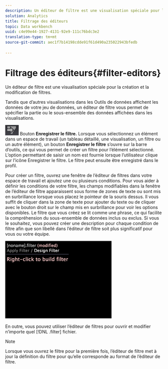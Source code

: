 ```yaml
---
description: Un éditeur de filtre est une visualisation spéciale pour la création et la modification de filtres.
solution: Analytics
title: Filtrage des éditeurs
topic: Data workbench
uuid: c4e99e44-1927-4131-92e9-111c76bdc3e2
translation-type: tm+mt
source-git-commit: aec1f7b14198cdde91f61d490a235022943bfedb

---
```



# Filtrage des éditeurs{#filter-editors}

Un éditeur de filtre est une visualisation spéciale pour la création et la modification de filtres.

Tandis que d’autres visualisations dans les Outils de données affichent les données de votre jeu de données, un éditeur de filtre vous permet de spécifier la partie ou le sous-ensemble des données affichées dans les visualisations.

![](assets/filter_edit_toolbar.png) Bouton **Enregistrer le filtre.** Lorsque vous sélectionnez un élément dans un espace de travail (un tableau détaillé, une visualisation, un filtre ou un autre élément), un bouton **Enregistrer le filtre** s’ouvre sur la barre d’outils, ce qui vous permet de créer un filtre pour l’élément sélectionné. L’option permettant de saisir un nom est fournie lorsque l’utilisateur clique sur l’icône Enregistrer le filtre. Le filtre peut ensuite être enregistré dans le profil.

Pour créer un filtre, ouvrez une fenêtre de l’éditeur de filtres dans votre espace de travail et ajoutez une ou plusieurs conditions. Pour vous aider à définir les conditions de votre filtre, les champs modifiables dans la fenêtre de l’éditeur de filtre apparaissent sous forme de zones de texte ou sont mis en surbrillance lorsque vous placez le pointeur de la souris dessus. Il vous suffit de cliquer dans la zone de texte pour ajouter du texte ou de cliquer avec le bouton droit sur le champ mis en surbrillance pour voir les options disponibles. Le filtre que vous créez se lit comme une phrase, ce qui facilite la compréhension du sous-ensemble de données inclus ou exclus. Si vous le souhaitez, vous pouvez créer une description pour chaque condition de filtre afin que son libellé dans l’éditeur de filtre soit plus significatif pour vous ou votre équipe.

![](assets/vis_FilterEditor_Blank.png)

En outre, vous pouvez utiliser l’éditeur de filtres pour ouvrir et modifier n’importe quel [!DNL .filter] fichier.

>[!NOTE]
>
>Lorsque vous ouvrez le filtre pour la première fois, l’éditeur de filtre met à jour la définition du filtre pour qu’elle corresponde au format de l’éditeur de filtre.

